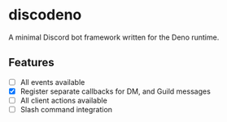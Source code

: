 # discodeno

A minimal Discord bot framework written for the Deno runtime.

## Features

- [ ] All events available
- [X] Register separate callbacks for DM, and Guild messages
- [ ] All client actions available
- [ ] Slash command integration